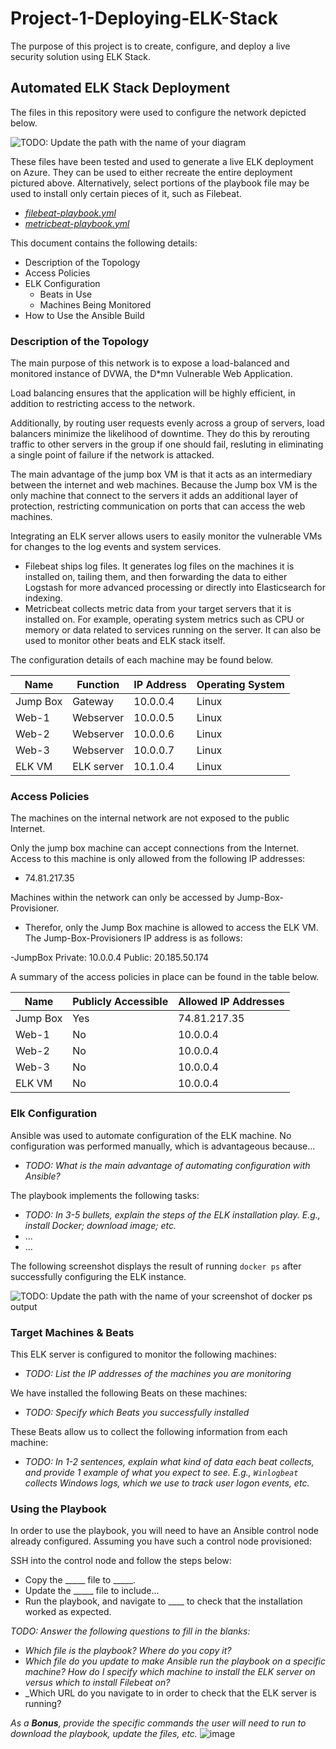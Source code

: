 # Project-1-Deploying-ELK-Stack
The purpose of this project is to create, configure, and deploy a live security solution using ELK Stack.

## Automated ELK Stack Deployment

The files in this repository were used to configure the network depicted below.

![TODO: Update the path with the name of your diagram](Images/diagram_filename.png)

These files have been tested and used to generate a live ELK deployment on Azure. They can be used to either recreate the entire deployment pictured above. Alternatively, select portions of the playbook file may be used to install only certain pieces of it, such as Filebeat.

  - _[filebeat-playbook.yml](https://github.com/Hermsd/Project-1-Deploying-ELK-Stack/blob/c7d0772ba554ac981d79c84eca90fda0954ea403/Ansible/filebeat-playbook.yml)_
  - _[metricbeat-playbook.yml](https://github.com/Hermsd/Project-1-Deploying-ELK-Stack/blob/af268604b97384657c17e9ff3fce6e6d870fd6e1/Ansible/metricbeat-playbook.yml)_

This document contains the following details:
- Description of the Topology
- Access Policies
- ELK Configuration
  - Beats in Use
  - Machines Being Monitored
- How to Use the Ansible Build


### Description of the Topology

The main purpose of this network is to expose a load-balanced and monitored instance of DVWA, the D*mn Vulnerable Web Application.

Load balancing ensures that the application will be highly efficient, in addition to restricting access to the network.

Additionally, by routing user requests evenly across a group of servers, load balancers minimize the likelihood of downtime. They do this by rerouting traffic to other servers in the group if one should fail, resluting in eliminating a single point of failure if the network is attacked. 
  
The main advantage of the jump box VM is that it acts as an intermediary between the internet and web machines. Because the Jump box VM is the only machine that connect to the servers it adds an additional layer of protection, restricting communication on  ports that can access the web machines. 

Integrating an ELK server allows users to easily monitor the vulnerable VMs for changes to the log events and system services.
- Filebeat ships log files. It generates log files on the machines it is installed on, tailing them, and then forwarding the data to either Logstash for more advanced processing or directly into Elasticsearch for indexing.
- Metricbeat collects metric data from your target servers that it is installed on. For example, operating system metrics such as CPU or memory or data related to services running on the server. It can also be used to monitor other beats and ELK stack itself.

The configuration details of each machine may be found below.

| Name          | Function   | IP Address | Operating System |
|---------------|------------|------------|------------------|
| Jump Box      | Gateway    | 10.0.0.4   | Linux            |
| Web-1         | Webserver  | 10.0.0.5   | Linux            |
| Web-2         | Webserver  | 10.0.0.6   | Linux            |
| Web-3         | Webserver  | 10.0.0.7   | Linux            |
| ELK VM        | ELK server | 10.1.0.4   | Linux            | 

### Access Policies

The machines on the internal network are not exposed to the public Internet. 

Only the jump box machine can accept connections from the Internet. Access to this machine is only allowed from the following IP addresses:
- 74.81.217.35

Machines within the network can only be accessed by Jump-Box-Provisioner.
- Therefor, only the Jump Box machine is allowed to access the ELK VM. The Jump-Box-Provisioners IP address is as follows:

-JumpBox Private: 10.0.0.4 Public: 20.185.50.174 

A summary of the access policies in place can be found in the table below.

| Name          | Publicly Accessible   | Allowed IP Addresses |
|---------------|-----------------------|----------------------|
| Jump Box      | Yes                   |  74.81.217.35        |
| Web-1         |  No                   |  10.0.0.4            |
| Web-2         |  No                   |  10.0.0.4            |
| Web-3         |  No                   |  10.0.0.4            |
| ELK VM        |  No                   |  10.0.0.4            |

### Elk Configuration

Ansible was used to automate configuration of the ELK machine. No configuration was performed manually, which is advantageous because...
- _TODO: What is the main advantage of automating configuration with Ansible?_

The playbook implements the following tasks:
- _TODO: In 3-5 bullets, explain the steps of the ELK installation play. E.g., install Docker; download image; etc._
- ...
- ...

The following screenshot displays the result of running `docker ps` after successfully configuring the ELK instance.

![TODO: Update the path with the name of your screenshot of docker ps output](Images/docker_ps_output.png)

### Target Machines & Beats
This ELK server is configured to monitor the following machines:
- _TODO: List the IP addresses of the machines you are monitoring_

We have installed the following Beats on these machines:
- _TODO: Specify which Beats you successfully installed_

These Beats allow us to collect the following information from each machine:
- _TODO: In 1-2 sentences, explain what kind of data each beat collects, and provide 1 example of what you expect to see. E.g., `Winlogbeat` collects Windows logs, which we use to track user logon events, etc._

### Using the Playbook
In order to use the playbook, you will need to have an Ansible control node already configured. Assuming you have such a control node provisioned: 

SSH into the control node and follow the steps below:
- Copy the _____ file to _____.
- Update the _____ file to include...
- Run the playbook, and navigate to ____ to check that the installation worked as expected.

_TODO: Answer the following questions to fill in the blanks:_
- _Which file is the playbook? Where do you copy it?_
- _Which file do you update to make Ansible run the playbook on a specific machine? How do I specify which machine to install the ELK server on versus which to install Filebeat on?_
- _Which URL do you navigate to in order to check that the ELK server is running?

_As a **Bonus**, provide the specific commands the user will need to run to download the playbook, update the files, etc._
![image](https://user-images.githubusercontent.com/93454333/156649325-3bf02eab-2463-4908-98fe-c778c35cd15a.png)
